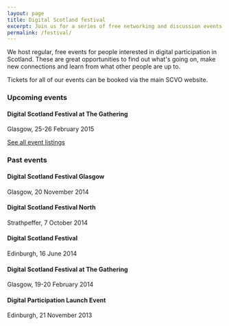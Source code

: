 ```yaml
---
layout: page
title: Digital Scotland festival
excerpt: Join us for a series of free networking and discussion events exploring all things digital.
permalink: /festival/
---
```


We host regular, free events for people interested in digital participation in Scotland. These are great opportunities to find out what's going on, make new connections and learn from what other people are up to.

Tickets for all of our events can be booked via the main SCVO website.

### Upcoming events

#### Digital Scotland Festival at The Gathering
Glasgow, 25-26 February 2015

<a href="http://www.scvo.org.uk/events" class="btn btn-primary btn-lg">See all event listings</a>

### Past events

#### Digital Scotland Festival Glasgow
Glasgow, 20 November 2014

#### Digital Scotland Festival North
Strathpeffer, 7 October 2014

#### Digital Scotland Festival
Edinburgh, 16 June 2014

#### Digital Scotland Festival at The Gathering
Glasgow, 19-20 February 2014

#### Digital Participation Launch Event
Edinburgh, 21 November 2013